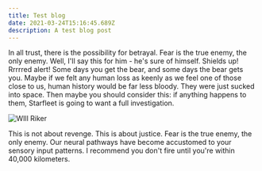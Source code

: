 ```yaml
---
title: Test blog
date: 2021-03-24T15:16:45.689Z
description: A test blog post
---
```

In all trust, there is the possibility for betrayal. Fear is the true enemy, the only enemy. Well, I'll say this for him - he's sure of himself. Shields up! Rrrrred alert! Some days you get the bear, and some days the bear gets you. Maybe if we felt any human loss as keenly as we feel one of those close to us, human history would be far less bloody. They were just sucked into space. Then maybe you should consider this: if anything happens to them, Starfleet is going to want a full investigation.

![WIll Riker](https://intl.startrek.com/sites/default/files/styles/content_full/public/images/2019-07/18ead4c77c3f40dabf9735432ac9d97a.jpg "Will Riker")

This is not about revenge. This is about justice. Fear is the true enemy, the only enemy. Our neural pathways have become accustomed to your sensory input patterns. I recommend you don't fire until you're within 40,000 kilometers.